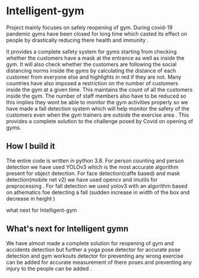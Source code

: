 # Intelligent-gym
Project mainly focuses on safely reopening of gym. During covid-19 pandemic gyms have been closed for long time which casted its effect on people by drastically reducing there health and immunity .


It provides a complete safety system for gyms starting from checking whether the customers have a mask at the entrance as well as inside the gym. It will also check whether the customers are following the social distancing norms inside the gyms by calculating the distance of each customer from everyone else and highlights in red if they are not. Many countries have also imposed a restriction on the number of customers inside the gym at a given time. This maintains the count of all the customers inside the gym. The number of staff members also have to be reduced so this implies they wont be able to monitor the gym activities properly so we have made a fall detection system which will help monitor the safety of the customers even when the gym trainers are outside the exercise area . This provides a complete solution to the challenge posed by Covid on opening of gyms.


## How I build it
The entire code is written in python 3.8. For person counting and person detection we have used YOLOv3 which is the most accurate algorithm present for object detection. For face detection(caffe based) and mask detection(mobile net v2) we have used opencv and imutils for preprocessing .
For fall detection we used yolov3 with an algorithm based on athematics foe detecting a fall (sudden increase in width of the box and decrease in height )


what next for Intelligent-gym
## What's next for Intelligent gymn  
We have almost made a complete solution for reopening of gym and accidents detection but further a yoga pose detector for accurate pose detection and gym workouts detector for preventing any wrong exercise can be added for accurate measurement of there poses and preventing any injury to the people can be added .
